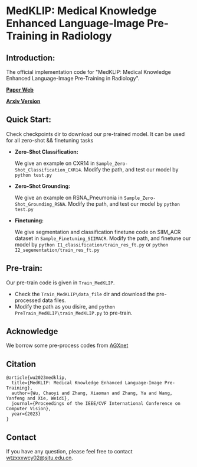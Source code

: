 # MedKLIP: Medical Knowledge Enhanced Language-Image Pre-Training in Radiology

## Introduction: 

The official implementation  code for "MedKLIP: Medical Knowledge Enhanced Language-Image Pre-Training in Radiology".

[**Paper Web**](https://chaoyi-wu.github.io/MedKLIP/) 

[**Arxiv Version**](https://arxiv.org/abs/2301.02228)

## Quick Start:
Check checkpoints dir to download our pre-trained model. It can be used for all zero-shot && finetuning tasks 

* **Zero-Shot Classification:**
    
    We give an example on CXR14 in ```Sample_Zero-Shot_Classification_CXR14```. Modify the path, and test our model by ```python test.py```
* **Zero-Shot Grounding:**
    
    We give an example on RSNA_Pneumonia in ```Sample_Zero-Shot_Grounding_RSNA```. Modify the path, and test our model by ```python test.py```
* **Finetuning:**
    
    We give segmentation and classification finetune code on SIIM_ACR dataset in ```Sample_Finetuning_SIIMACR```. Modify the path, and finetune our model by ```python I1_classification/train_res_ft.py``` or ```python I2_segementation/train_res_ft.py```

## Pre-train:
Our pre-train code is given in ```Train_MedKLIP```. 
* Check the ```Train_MedKLIP\data_file``` dir and download the pre-processed data files. 
* Modify the path as you disire, and ```python PreTrain_MedKLIP\train_MedKLIP.py``` to pre-train.

## Acknowledge
We borrow some pre-process codes from [AGXnet](https://github.com/batmanlab/AGXNet)

## Citation
```
@article{wu2023medklip,
  title={MedKLIP: Medical Knowledge Enhanced Language-Image Pre-Training},
  author={Wu, Chaoyi and Zhang, Xiaoman and Zhang, Ya and Wang, Yanfeng and Xie, Weidi},
  journal={Proceedings of the IEEE/CVF International Conference on Computer Vision},
  year={2023}
}
```
## Contact
If you have any question, please feel free to contact wtzxxxwcy02@sjtu.edu.cn.
